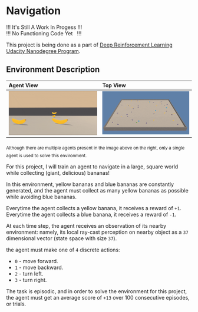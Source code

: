 # Navigation

!!! It's Still A Work In Progess !!!\
!!!   No Functioning Code Yet &nbsp; !!!

This project is being done as a part of [Deep Reinforcement Learning Udacity Nanodegree Program](https://eu.udacity.com/course/deep-reinforcement-learning-nanodegree--nd893).

## Environment Description

| Agent View | Top View |
| :---       | :---     |
| ![first-view](./images/banana_collector_firstview.gif) | ![top-view](./images/banana_collector_topview.gif) |

<sub>Although there are multiple agents present in the image above on the right, only a single agent is used to solve this environment.</sub>

For this project, I will train an agent to navigate in a large, square world while collecting (giant, delicious) bananas!

In this environment, yellow bananas and blue bananas are constantly generated, and the agent must collect as many yellow bananas as possible while avoiding blue bananas.

Everytime the agent collects a yellow banana, it receives a reward of `+1`.\
Everytime the agent collects a blue banana, it receives a reward of `-1`.

At each time step, the agent receives an observation of its nearby environment: namely, its local ray-cast perception on nearby object as a `37` dimensional vector (state space with size `37`).

the agent must make one of `4` discrete actions:
* `0` - move forward.
* `1` - move backward.
* `2` - turn left.
* `3` - turn right.

The task is episodic, and in order to solve the environment for this project, the agent must get an average score of `+13` over 100 consecutive episodes, or trials.
